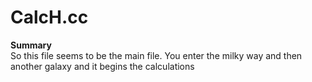 # CalcH.cc #
**Summary**  
So this file seems to be the main file. You enter the milky way and then another galaxy and it begins the calculations
